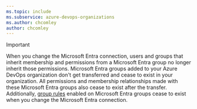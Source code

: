 ```yaml
---
ms.topic: include
ms.subservice: azure-devops-organizations
ms.author: chcomley
author: chcomley
---
```


> [!IMPORTANT]
> When you change the Microsoft Entra connection, users and groups that inherit membership and permissions from a Microsoft Entra group no longer inherit those permissions. Microsoft Entra groups added to your Azure DevOps organization don't get transferred and cease to exist in your organization. All permissions and membership relationships made with these Microsoft Entra groups also cease to exist after the transfer. Additionally, [group rules](../assign-access-levels-by-group-membership.md) enabled on Microsoft Entra groups cease to exist when you change the Microsoft Entra connection.
